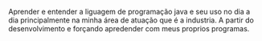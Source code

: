 Aprender e entender a liguagem de programação java e seu uso no dia a dia principalmente na minha área de atuação que é a industria.
A partir do desenvolvimento e forçando apredender com meus proprios programas.

